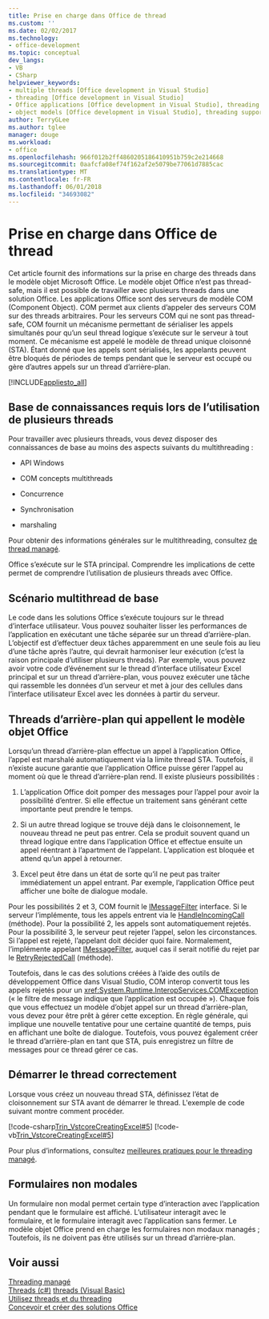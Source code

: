 ```yaml
---
title: Prise en charge dans Office de thread
ms.custom: ''
ms.date: 02/02/2017
ms.technology:
- office-development
ms.topic: conceptual
dev_langs:
- VB
- CSharp
helpviewer_keywords:
- multiple threads [Office development in Visual Studio]
- threading [Office development in Visual Studio]
- Office applications [Office development in Visual Studio], threading support
- object models [Office development in Visual Studio], threading support
author: TerryGLee
ms.author: tglee
manager: douge
ms.workload:
- office
ms.openlocfilehash: 966f012b2ff4860205186410951b759c2e214668
ms.sourcegitcommit: 0aafcfa08ef74f162af2e5079be77061d7885cac
ms.translationtype: MT
ms.contentlocale: fr-FR
ms.lasthandoff: 06/01/2018
ms.locfileid: "34693082"
---
```

# <a name="threading-support-in-office"></a>Prise en charge dans Office de thread
  Cet article fournit des informations sur la prise en charge des threads dans le modèle objet Microsoft Office. Le modèle objet Office n’est pas thread-safe, mais il est possible de travailler avec plusieurs threads dans une solution Office. Les applications Office sont des serveurs de modèle COM (Component Object). COM permet aux clients d’appeler des serveurs COM sur des threads arbitraires. Pour les serveurs COM qui ne sont pas thread-safe, COM fournit un mécanisme permettant de sérialiser les appels simultanés pour qu’un seul thread logique s’exécute sur le serveur à tout moment. Ce mécanisme est appelé le modèle de thread unique cloisonné (STA). Étant donné que les appels sont sérialisés, les appelants peuvent être bloqués de périodes de temps pendant que le serveur est occupé ou gère d’autres appels sur un thread d’arrière-plan.  
  
 [!INCLUDE[appliesto_all](../vsto/includes/appliesto-all-md.md)]  
  
## <a name="knowledge-required-when-using-multiple-threads"></a>Base de connaissances requis lors de l’utilisation de plusieurs threads  
 Pour travailler avec plusieurs threads, vous devez disposer des connaissances de base au moins des aspects suivants du multithreading :  
  
-   API Windows  
  
-   COM concepts multithreads  
  
-   Concurrence  
  
-   Synchronisation  
  
-   marshaling  
  
 Pour obtenir des informations générales sur le multithreading, consultez [de thread managé](/dotnet/standard/threading/).  
  
 Office s’exécute sur le STA principal. Comprendre les implications de cette permet de comprendre l’utilisation de plusieurs threads avec Office.  
  
## <a name="basic-multithreading-scenario"></a>Scénario multithread de base  
 Le code dans les solutions Office s’exécute toujours sur le thread d’interface utilisateur. Vous pouvez souhaiter lisser les performances de l’application en exécutant une tâche séparée sur un thread d’arrière-plan. L’objectif est d’effectuer deux tâches apparemment en une seule fois au lieu d’une tâche après l’autre, qui devrait harmoniser leur exécution (c’est la raison principale d’utiliser plusieurs threads). Par exemple, vous pouvez avoir votre code d’événement sur le thread d’interface utilisateur Excel principal et sur un thread d’arrière-plan, vous pouvez exécuter une tâche qui rassemble les données d’un serveur et met à jour des cellules dans l’interface utilisateur Excel avec les données à partir du serveur.  
  
## <a name="background-threads-that-call-into-the-office-object-model"></a>Threads d’arrière-plan qui appellent le modèle objet Office  
 Lorsqu’un thread d’arrière-plan effectue un appel à l’application Office, l’appel est marshalé automatiquement via la limite thread STA. Toutefois, il n’existe aucune garantie que l’application Office puisse gérer l’appel au moment où que le thread d’arrière-plan rend. Il existe plusieurs possibilités :  
  
1.  L’application Office doit pomper des messages pour l’appel pour avoir la possibilité d’entrer. Si elle effectue un traitement sans générant cette importante peut prendre le temps.  
  
2.  Si un autre thread logique se trouve déjà dans le cloisonnement, le nouveau thread ne peut pas entrer. Cela se produit souvent quand un thread logique entre dans l’application Office et effectue ensuite un appel réentrant à l’apartment de l’appelant. L’application est bloquée et attend qu’un appel à retourner.  
  
3.  Excel peut être dans un état de sorte qu’il ne peut pas traiter immédiatement un appel entrant. Par exemple, l’application Office peut afficher une boîte de dialogue modale.  
  
 Pour les possibilités 2 et 3, COM fournit le [IMessageFilter](http://msdn.microsoft.com/en-us/e12d48c0-5033-47a8-bdcd-e94c49857248) interface. Si le serveur l’implémente, tous les appels entrent via le [HandleIncomingCall](http://msdn.microsoft.com/en-us/7e31b518-ef4f-4bdd-b5c7-e1b16383a5be) (méthode). Pour la possibilité 2, les appels sont automatiquement rejetés. Pour la possibilité 3, le serveur peut rejeter l’appel, selon les circonstances. Si l’appel est rejeté, l’appelant doit décider quoi faire. Normalement, l’implémente appelant [IMessageFilter](http://msdn.microsoft.com/en-us/e12d48c0-5033-47a8-bdcd-e94c49857248), auquel cas il serait notifié du rejet par le [RetryRejectedCall](http://msdn.microsoft.com/en-us/3f800819-2a21-4e46-ad15-f9594fac1a3d) (méthode).  
  
 Toutefois, dans le cas des solutions créées à l’aide des outils de développement Office dans Visual Studio, COM interop convertit tous les appels rejetés pour un <xref:System.Runtime.InteropServices.COMException> (« le filtre de message indique que l’application est occupée »). Chaque fois que vous effectuez un modèle d’objet appel sur un thread d’arrière-plan, vous devez pour être prêt à gérer cette exception. En règle générale, qui implique une nouvelle tentative pour une certaine quantité de temps, puis en affichant une boîte de dialogue. Toutefois, vous pouvez également créer le thread d’arrière-plan en tant que STA, puis enregistrez un filtre de messages pour ce thread gérer ce cas.  
  
## <a name="start-the-thread-correctly"></a>Démarrer le thread correctement  
 Lorsque vous créez un nouveau thread STA, définissez l’état de cloisonnement sur STA avant de démarrer le thread. L'exemple de code suivant montre comment procéder.  
  
 [!code-csharp[Trin_VstcoreCreatingExcel#5](../vsto/codesnippet/CSharp/Trin_VstcoreCreatingExcelCS/ThisWorkbook.cs#5)]
 [!code-vb[Trin_VstcoreCreatingExcel#5](../vsto/codesnippet/VisualBasic/Trin_VstcoreCreatingExcelVB/ThisWorkbook.vb#5)]  
  
 Pour plus d’informations, consultez [meilleures pratiques pour le threading managé](/dotnet/standard/threading/managed-threading-best-practices).  
  
## <a name="modeless-forms"></a>Formulaires non modales  
 Un formulaire non modal permet certain type d’interaction avec l’application pendant que le formulaire est affiché. L’utilisateur interagit avec le formulaire, et le formulaire interagit avec l’application sans fermer. Le modèle objet Office prend en charge les formulaires non modaux managés ; Toutefois, ils ne doivent pas être utilisés sur un thread d’arrière-plan.  
  
## <a name="see-also"></a>Voir aussi  
 [Threading managé](/dotnet/standard/threading/)  
 [Threads (c#)](/dotnet/csharp/programming-guide/concepts/threading/index) [threads (Visual Basic)](/dotnet/visual-basic/programming-guide/concepts/threading/index)   
 [Utilisez threads et du threading](/dotnet/standard/threading/using-threads-and-threading)   
 [Concevoir et créer des solutions Office](../vsto/designing-and-creating-office-solutions.md)  
  
  